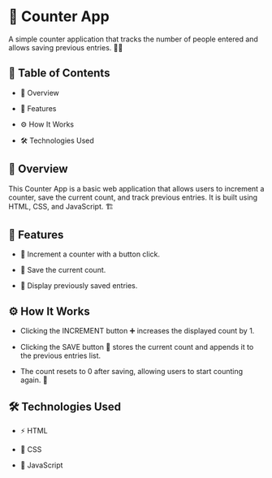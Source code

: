# 🎯 Counter App

A simple counter application that tracks the number of people entered and allows saving previous entries. 🔢✨

## 📜 Table of Contents

- 📌 Overview

- 🚀 Features

- ⚙️ How It Works

- 🛠️ Technologies Used

## 📌 Overview

This Counter App is a basic web application that allows users to increment a counter, save the current count, and track previous entries. It is built using HTML, CSS, and JavaScript. 🏗️

## 🚀 Features

- 🔼 Increment a counter with a button click.

- 💾 Save the current count.

- 📜 Display previously saved entries.

## ⚙️ How It Works

- Clicking the INCREMENT button ➕ increases the displayed count by 1.

- Clicking the SAVE button 💾 stores the current count and appends it to the previous entries list.

- The count resets to 0 after saving, allowing users to start counting again. 🔄

## 🛠️ Technologies Used

- ⚡ HTML

- 🎨 CSS

- 📜 JavaScript
